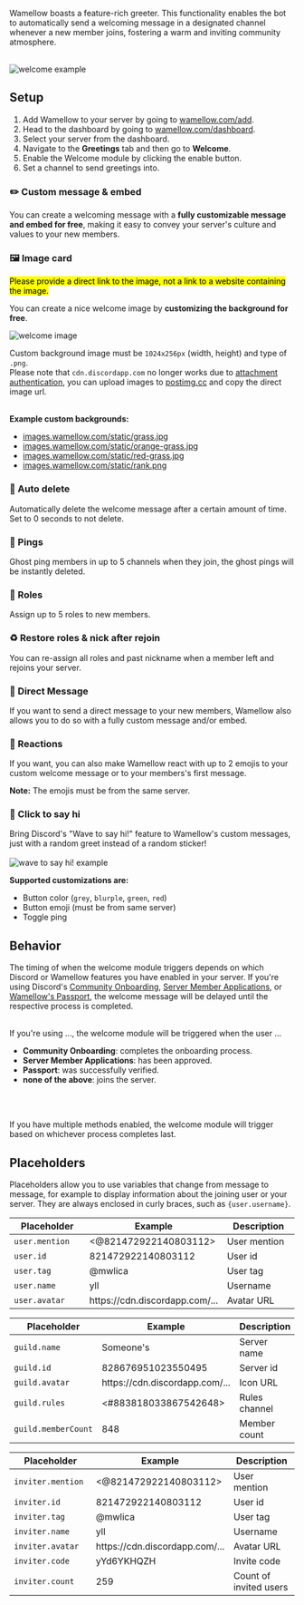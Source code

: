 Wamellow boasts a feature-rich greeter. This functionality enables the bot to automatically send a welcoming message in a designated channel whenever a new member joins, fostering a warm and inviting community atmosphere.
<br />
<br />

![welcome example](/docs-assets/welcome.webp?fullwidth=true)

## Setup
1. Add Wamellow to your server by going to [wamellow.com/add](https://wamellow.com/add).
2. Head to the dashboard by going to [wamellow.com/dashboard](https://wamellow.com/dashboard?to=greeting/welcome).
3. Select your server from the dashboard.
4. Navigate to the **Greetings** tab and then go to **Welcome**.
5. Enable the Welcome module by clicking the enable button.
6. Set a channel to send greetings into.

### ✏️ Custom message & embed
You can create a welcoming message with a **fully customizable message and embed for free**, making it easy to convey your server's culture and values to your new members.

### 🖼️ Image card
<mark>
    Please provide a direct link to the image, not a link to a website containing the image.
</mark>
<br />

You can create a nice welcome image by **customizing the background for free**.

![welcome image](/welcome.webp)

Custom background image must be `1024x256px` (width, height) and type of `.png`.<br />
Please note that `cdn.discordapp.com` no longer works due to [attachment authentication](https://discord.com/channels/613425648685547541/697138785317814292/1157372186160537750), you can upload images to [postimg.cc](https://postimg.cc/) and copy the direct image url.
<br />
<br />

**Example custom backgrounds:**
- [images.wamellow.com/static/grass.jpg](https://images.wamellow.com/static/grass.jpg)
- [images.wamellow.com/static/orange-grass.jpg](https://images.wamellow.com/static/grass.jpg)
- [images.wamellow.com/static/red-grass.jpg](https://images.wamellow.com/static/red-grass.jpg)
- [images.wamellow.com/static/rank.png](https://images.wamellow.com/static/rank.png)

### 🧨 Auto delete
Automatically delete the welcome message after a certain amount of time. Set to 0 seconds to not delete.

### 🏓 Pings
Ghost ping members in up to 5 channels when they join, the ghost pings will be instantly deleted.

### 👀 Roles
Assign up to 5 roles to new members.

### ♻️ Restore roles & nick after rejoin
You can re-assign all roles and past nickname when a member left and rejoins your server.

### 💬 Direct Message
If you want to send a direct message to your new members, Wamellow also allows you to do so with a fully custom message and/or embed.

### 🎉 Reactions
If you want, you can also make Wamellow react with up to 2 emojis to your custom welcome message or to your members's first message.

**Note:** The emojis must be from the same server.

### 👋 Click to say hi
Bring Discord's "Wave to say hi!" feature to Wamellow's custom messages, just with a random greet instead of a random sticker!
<br />
<br />
![wave to say hi! example](/docs-assets/welcomer-wtsh.png)


**Supported customizations are:**
- Button color (`grey`, `blurple`, `green`, `red`)
- Button emoji (must be from same server)
- Toggle ping

## Behavior
The timing of when the welcome module triggers depends on which Discord or Wamellow features you have enabled in your server. If you're using Discord's [Community Onboarding](https://support.discord.com/hc/en-us/articles/10394859532823-Community-Onboarding-Examples), [Server Member Applications](https://support.discord.com/hc/en-us/articles/29729107418519-Server-Member-Applications), or [Wamellow's Passport](/docs/passport), the welcome message will be delayed until the respective process is completed.
<br />
<br />

If you're using ..., the welcome module will be triggered when the user ...
- **Community Onboarding**: completes the onboarding process.
- **Server Member Applications**: has been approved.
- **Passport**: was successfully verified.
- **none of the above**: joins the server.
<br />
<br />

If you have multiple methods enabled, the welcome module will trigger based on whichever process completes last.

## Placeholders
Placeholders allow you to use variables that change from message to message, for example to display information about the joining user or your server. They are always enclosed in curly braces, such as `{user.username}`.

<table>
    <thead>
        <tr>
            <th width="181">Placeholder</th>
            <th>Example</th>
            <th width="181">Description</th>
        </tr>
    </thead>
    <tbody>
        <tr>
            <td><code>user.mention</code></td>
            <td><@821472922140803112></td>
            <td>User mention</td>
        </tr>
        <tr>
            <td><code>user.id</code></td>
            <td>821472922140803112</td>
            <td>User id</td>
        </tr>
        <tr>
            <td><code>user.tag</code></td>
            <td>@mwlica</td>
            <td>User tag</td>
        </tr>
        <tr>
            <td><code>user.name</code></td>
            <td>yll</td>
            <td>Username</td>
        </tr>
        <tr>
            <td><code>user.avatar</code></td>
            <td>https://cdn.discordapp.com/...</td>
            <td>Avatar URL</td>
        </tr>
    </tbody>
</table>

<table>
    <thead>
        <tr>
            <th width="181">Placeholder</th>
            <th>Example</th>
            <th width="181">Description</th>
        </tr>
    </thead>
    <tbody>
        <tr>
            <td><code>guild.name</code></td>
            <td>Someone's</td>
            <td>Server name</td>
        </tr>
        <tr>
            <td><code>guild.id</code></td>
            <td>828676951023550495</td>
            <td>Server id</td>
        </tr>
        <tr>
            <td><code>guild.avatar</code></td>
            <td>https://cdn.discordapp.com/...</td>
            <td>Icon URL</td>
        </tr>
        <tr>
            <td><code>guild.rules</code></td>
            <td><#883818033867542648></td>
            <td>Rules channel</td>
        </tr>
        <tr>
            <td><code>guild.memberCount</code></td>
            <td>848</td>
            <td>Member count</td>
        </tr>
    </tbody>
</table>

<table>
    <thead>
        <tr>
            <th width="181">Placeholder</th>
            <th>Example</th>
            <th width="181">Description</th>
        </tr>
    </thead>
    <tbody>
        <tr>
            <td><code>inviter.mention</code></td>
            <td><@821472922140803112></td>
            <td>User mention</td>
        </tr>
        <tr>
            <td><code>inviter.id</code></td>
            <td>821472922140803112</td>
            <td>User id</td>
        </tr>
        <tr>
            <td><code>inviter.tag</code></td>
            <td>@mwlica</td>
            <td>User tag</td>
        </tr>
        <tr>
            <td><code>inviter.name</code></td>
            <td>yll</td>
            <td>Username</td>
        </tr>
        <tr>
            <td><code>inviter.avatar</code></td>
            <td>https://cdn.discordapp.com/...</td>
            <td>Avatar URL</td>
        </tr>
        <tr>
            <td><code>inviter.code</code></td>
            <td>yYd6YKHQZH</td>
            <td>Invite code</td>
        </tr>
        <tr>
            <td><code>inviter.count</code></td>
            <td>259</td>
            <td>Count of invited users</td>
        </tr>
    </tbody>
</table>